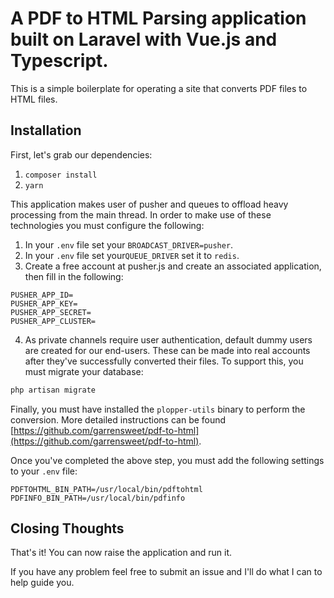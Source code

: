 # A PDF to HTML Parsing application built on Laravel with Vue.js and Typescript.

This is a simple boilerplate for operating a site that converts PDF files to HTML files.

## Installation

First, let's grab our dependencies:

1. `composer install`
2. `yarn`

This application makes user of pusher and queues to offload heavy processing from the main thread. In order to make use of these technologies you must configure the following:

1. In your `.env` file set your `BROADCAST_DRIVER=pusher`.
2. In your `.env` file set your`QUEUE_DRIVER` set it to `redis`.
3. Create a free account at pusher.js and create an associated application, then fill in the following:

```env
PUSHER_APP_ID=
PUSHER_APP_KEY=
PUSHER_APP_SECRET=
PUSHER_APP_CLUSTER=
```

4. As private channels require user authentication, default dummy users are created for our end-users. These can be made into real accounts after they've successfully converted their files. To support this, you must migrate your database:

```php
php artisan migrate
```

Finally, you must have installed the `plopper-utils` binary to perform the conversion. More detailed instructions can be found [https://github.com/garrensweet/pdf-to-html](https://github.com/garrensweet/pdf-to-html).

Once you've completed the above step, you must add the following settings to your `.env` file:

```env
PDFTOHTML_BIN_PATH=/usr/local/bin/pdftohtml
PDFINFO_BIN_PATH=/usr/local/bin/pdfinfo
```

## Closing Thoughts

That's it! You can now raise the application and run it.

If you have any problem feel free to submit an issue and I'll do what I can to help guide you.

